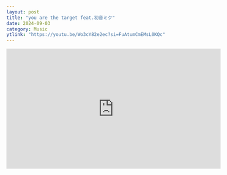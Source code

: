 ```yaml
---
layout: post
title: "you are the target feat.初音ミク"
date: 2024-09-03
category: Music
ytlink: "https://youtu.be/Wo3cY82e2ec?si=FuAtumCmEMsL0KQc"
---
```


<iframe width="560" height="315" src="https://www.youtube.com/embed/Wo3cY82e2ec?si=zuEte7qRMBE_6SHu&amp;controls=0" title="YouTube video player" frameborder="0" allow="accelerometer; autoplay; clipboard-write; encrypted-media; gyroscope; picture-in-picture; web-share" referrerpolicy="strict-origin-when-cross-origin" allowfullscreen></iframe>